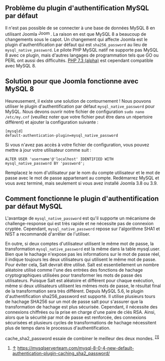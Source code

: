 <!-- Filename: Joomla_and_MySQL_8 / Display title: Joomla et MySQL 8 -->

## Problème du plugin d'authentification MySQL par défaut

Il n'est pas possible de se connecter à une base de données MySQL 8 en
utilisant Joomla
<img src="https://docs.joomla.org/images/4/4d/Compat_icon_3_x.png"
decoding="async" data-file-width="40" data-file-height="17" width="40"
height="17" alt="Joomla 3.x" />. La raison en est que MySQL 8 a beaucoup
de changements sous le capot. Un changement qui affecte Joomla est le
plugin d'authentification par défaut qui est `sha256_password` au lieu
de `mysql_native_password`. Le pilote PHP MySQL natif ne supporte pas
MySQL 8 avec ce plugin, mais d'autres langages de programmation tels que
GO ou PERL ont aussi des difficultés. <a
href="https://github.com/php/php-src/commit/d6e81f0bfd0cb90586dd83d4fd47a4302605261a"
class="external text" target="_blank"
rel="nofollow noreferrer noopener">PHP 7.3 (alpha)</a> est cependant
compatible avec MySQL 8.

## Solution pour que Joomla fonctionne avec MySQL 8

Heureusement, il existe une solution de contournement ! Nous pouvons
utiliser le plugin d'authentification par défaut
` mysql_native_password ` pour MySQL. Nous devons ouvrir notre fichier
de configuration ` sudo nano /etc/my.cnf ` (veuillez noter que votre
fichier peut être dans un répertoire différent) et ajouter la
configuration suivante :

    [mysqld]
    default-authentication-plugin=mysql_native_password

Si vous n'avez pas accès à votre fichier de configuration, vous pouvez
mettre à jour votre utilisateur comme suit :

    ALTER USER 'username'@'localhost' IDENTIFIED WITH mysql_native_password BY 'password';

Remplacez le nom d'utilisateur par le nom du compte utilisateur et le
mot de passe avec le mot de passe appartenant au compte. Redémarrez
MySQL et vous avez terminé, mais seulement si vous avez installé Joomla
3.8 ou 3.9.

## Comment fonctionne le plugin d'authentification par défaut MySQL

L'avantage de `mysql_native_password` est qu'il supporte un mécanisme de
challenge-response qui est très rapide et ne nécessite pas de connexion
cryptée. Cependant, `mysql_native_password` repose sur l'algorithme SHA1
et NIST a recommandé d'arrêter de l'utiliser.

En outre, si deux comptes d'utilisateur utilisent le même mot de passe,
la transformation ` mysql_native_password ` est la même dans la table
mysql.user. Bien que le hachage n'expose pas les informations sur le mot
de passe réel, il indique toujours les deux utilisateurs qui utilisent
le même mot de passe. Pour éviter cela, Salt devrait être utilisé. Salt
est essentiellement un nombre aléatoire utilisé comme l'une des entrées
des fonctions de hachage cryptographiques utilisées pour transformer les
mots de passe des utilisateurs. Puisque Salt est aléatoire et différent
pour chaque exécution, même si deux utilisateurs utilisent les mêmes
mots de passe, le résultat final de la transformation sera très
différent. Depuis MySQL 5.6, le plugin d'authentification
sha256_password est supporté. Il utilise plusieurs tours de hachage
SHA256 sur un mot de passe salt pour s'assurer que la transformation de
hachage est plus sécurisée. Cependant, il nécessite des connexions
chiffrées ou la prise en charge d'une paire de clés RSA. Ainsi, alors
que la sécurité par mot de passe est renforcée, des connexions
sécurisées et plusieurs cycles de transformations de hachage nécessitent
plus de temps dans le processus d'authentification.

cache_sha2_password essaie de combiner le meilleur des deux mondes.
<sup>[\[1\]](#cite_note-1)</sup>

1.  <span id="cite_note-1">[↑](#cite_ref-1) <a
    href="https://mysqlserverteam.com/mysql-8-0-4-new-default-authentication-plugin-caching_sha2_password/"
    class="external free" target="_blank"
    rel="nofollow noreferrer noopener">https://mysqlserverteam.com/mysql-8-0-4-new-default-authentication-plugin-caching_sha2_password/</a></span>
